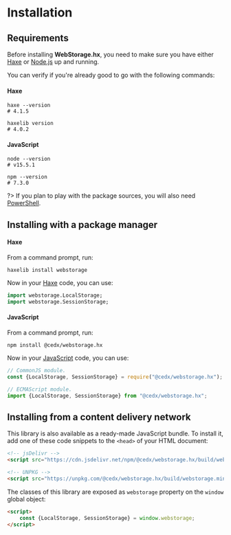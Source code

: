 # Installation

## Requirements
Before installing **WebStorage.hx**, you need to make sure you have either
[Haxe](https://haxe.org) or [Node.js](https://nodejs.org) up and running.

You can verify if you're already good to go with the following commands:

<!-- tabs:start -->

#### **Haxe**
```shell
haxe --version
# 4.1.5

haxelib version
# 4.0.2
```

#### **JavaScript**
```shell
node --version
# v15.5.1

npm --version
# 7.3.0
```

<!-- tabs:end -->

?> If you plan to play with the package sources, you will also need [PowerShell](https://docs.microsoft.com/en-us/powershell).

## Installing with a package manager

<!-- tabs:start -->

#### **Haxe**
From a command prompt, run:

```shell
haxelib install webstorage
```

Now in your [Haxe](https://haxe.org) code, you can use:

```haxe
import webstorage.LocalStorage;
import webstorage.SessionStorage;
```

#### **JavaScript**
From a command prompt, run:

```shell
npm install @cedx/webstorage.hx
```

Now in your [JavaScript](https://developer.mozilla.org/en-US/docs/Web/JavaScript) code, you can use:

```javascript
// CommonJS module.
const {LocalStorage, SessionStorage} = require("@cedx/webstorage.hx");

// ECMAScript module.
import {LocalStorage, SessionStorage} from "@cedx/webstorage.hx";
```

<!-- tabs:end -->

## Installing from a content delivery network
This library is also available as a ready-made JavaScript bundle.
To install it, add one of these code snippets to the `<head>` of your HTML document:

```html
<!-- jsDelivr -->
<script src="https://cdn.jsdelivr.net/npm/@cedx/webstorage.hx/build/webstorage.min.js"></script>

<!-- UNPKG -->
<script src="https://unpkg.com/@cedx/webstorage.hx/build/webstorage.min.js"></script>
```

The classes of this library are exposed as `webstorage` property on the `window` global object:

```html
<script>
	const {LocalStorage, SessionStorage} = window.webstorage;
</script>
```
